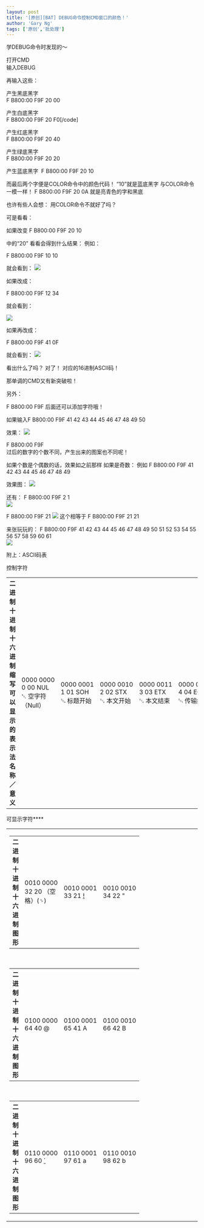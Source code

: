 ```yaml
---
layout: post
title: '[原创][BAT] DEBUG命令控制CMD窗口的颜色！'
author: 'Gary Ng'
tags: ['原创','批处理']
---
```


学DEBUG命令时发现的～  
  
 打开CMD  
 输入DEBUG  
  
 再输入这些：  
  
产生黑底黑字  
 F B800:00 F9F 20 00
  
产生白底黑字  
 F B800:00 F9F 20 F0[/code]
  
产生红底黑字  
 F B800:00 F9F 20 40  
  
产生绿底黑字  
 F B800:00 F9F 20 20  
  
产生蓝底黑字 
F B800:00 F9F 20 10
  
  
  
而最后两个字便是COLOR命令中的颜色代码！
“10”就是蓝底黑字
与COLOR命令一模一样！
F B800:00 F9F 20 0A
就是亮青色的字和黑底
  
  
也许有些人会想：
用COLOR命令不就好了吗？
  
可是看看：
  
如果改变
F B800:00 F9F 20 10
  
中的“20”
看看会得到什么结果：
例如：
  
F B800:00 F9F 10 10
  
就会看到：
[![](http://4.bp.blogspot.com/-vsQ8b8nfjNs/TqOrm7qzW0I/AAAAAAAAATE/DQn-E_HUNaY/s640/debug.jpg)](http://4.bp.blogspot.com/-vsQ8b8nfjNs/TqOrm7qzW0I/AAAAAAAAATE/DQn-E_HUNaY/s1600/debug.jpg)
  
  
如果改成：
  
F B800:00 F9F 12 34
  
  
  
就会看到：
  
[![](http://3.bp.blogspot.com/-gI7_lLBXQto/TqOsMmcSOMI/AAAAAAAAATM/fInfFw-zkxE/s640/debug1.jpg)](http://3.bp.blogspot.com/-gI7_lLBXQto/TqOsMmcSOMI/AAAAAAAAATM/fInfFw-zkxE/s1600/debug1.jpg)
  
  
如果再改成：
  
F B800:00 F9F 41 0F  
  
就会看到：
[![](http://1.bp.blogspot.com/-aXaEXEMl7a4/TqOtdbvHQaI/AAAAAAAAATU/RyAO0m1Ncmw/s640/debug2.jpg)](http://1.bp.blogspot.com/-aXaEXEMl7a4/TqOtdbvHQaI/AAAAAAAAATU/RyAO0m1Ncmw/s1600/debug2.jpg)
  
看出什么了吗？
对了！
对应的16进制ASCII码！
  
那单调的CMD又有新突破啦！
  
  
另外：
  
F B800:00 F9F
后面还可以添加字符哦！
  
如果输入F B800:00 F9F 41 42 43 44 45 46 47 48 49 50 
  
效果：
[![](http://2.bp.blogspot.com/-3uaQVzr6zUc/TqPJAnYICcI/AAAAAAAAATk/QhVgSNNzxhE/s640/debug4.jpg)](http://2.bp.blogspot.com/-3uaQVzr6zUc/TqPJAnYICcI/AAAAAAAAATk/QhVgSNNzxhE/s1600/debug4.jpg)
  
F B800:00 F9F  
过后的数字的个数不同，产生出来的图案也不同呢！
  
  
如果个数是个偶数的话，效果如之前那样
如果是奇数：
例如
F B800:00 F9F 41 42 43 44 45 46 47 48 49
  
效果图：
[![](http://4.bp.blogspot.com/-aP3ywj79Ap4/TqPKSaHIPgI/AAAAAAAAATs/BP4nfmWQ3RE/s640/debug5.jpg)](http://4.bp.blogspot.com/-aP3ywj79Ap4/TqPKSaHIPgI/AAAAAAAAATs/BP4nfmWQ3RE/s1600/debug5.jpg)
  
  
还有：
F B800:00 F9F 2 1  
[![](http://3.bp.blogspot.com/-Z9Buw7N5pOg/TqPMsGUyhMI/AAAAAAAAAT8/r17OLkrhMD0/s640/debug7.jpg)](http://3.bp.blogspot.com/-Z9Buw7N5pOg/TqPMsGUyhMI/AAAAAAAAAT8/r17OLkrhMD0/s1600/debug7.jpg)
  
  
F B800:00 F9F 21
[![](http://4.bp.blogspot.com/-EqMAqYeIRfk/TqPNGLebKFI/AAAAAAAAAUE/iaIjqxeTdeg/s640/debug8.jpg)](http://4.bp.blogspot.com/-EqMAqYeIRfk/TqPNGLebKFI/AAAAAAAAAUE/iaIjqxeTdeg/s1600/debug8.jpg)
这个相等于
F B800:00 F9F 21 21
  
  
  
来张玩玩的：
F B800:00 F9F 41 42 43 44 45 46 47 48 49 50 51 52 53 54 55 56 57 58 59
60 61  
[![](http://2.bp.blogspot.com/-jGdxLH26qqY/TqPK8UtHFxI/AAAAAAAAAT0/axsoSBaa-Hc/s640/debug6.jpg)](http://2.bp.blogspot.com/-jGdxLH26qqY/TqPK8UtHFxI/AAAAAAAAAT0/axsoSBaa-Hc/s1600/debug6.jpg)
  
  
  
附上：ASCII码表
  
  
  
控制字符
  
<table>
<colgroup>
<col width="16%" />
<col width="16%" />
<col width="16%" />
<col width="16%" />
<col width="16%" />
<col width="16%" />
</colgroup>
<tbody>
<tr class="odd">
<td align="left"><strong>二进制</strong>
<strong>十进制</strong>
<strong>十六进制</strong>
<strong>缩写</strong>
<strong>可以显示的表示法</strong>
<strong>名称／意义</strong></td>
<td align="left">0000 0000
0
00
NUL
␀
空字符（Null）</td>
<td align="left">0000 0001
1
01
SOH
␁
标题开始</td>
<td align="left">0000 0010
2
02
STX
␂
本文开始</td>
<td align="left">0000 0011
3
03
ETX
␃
本文结束</td>
<td align="left">0000 0100
4
04
EOT
␄
传输结束</td>
</tr>
</tbody>
</table>

  
  
可显示字符****
  
<table>
<colgroup>
<col width="20%" />
<col width="20%" />
<col width="20%" />
<col width="20%" />
<col width="20%" />
</colgroup>
<tbody>
<tr class="odd">
<td align="left"><table>
<colgroup>
<col width="25%" />
<col width="25%" />
<col width="25%" />
<col width="25%" />
</colgroup>
<tbody>
<tr class="odd">
<td align="left"><strong>二进制</strong>
<strong>十进制</strong>
<strong>十六进制</strong>
<strong>图形</strong></td>
<td align="left">0010 0000
32
20
（空格）(␠)</td>
<td align="left">0010 0001
33
21
<a href="http://zh.wikipedia.org/wiki/%E6%84%9F%E5%8F%B9%E5%8F%B7" title="感叹号">!</a></td>
<td align="left">0010 0010
34
22
&quot;</td>
</tr>
</tbody>
</table>
<br />
<table>
<colgroup>
<col width="25%" />
<col width="25%" />
<col width="25%" />
<col width="25%" />
</colgroup>
<tbody>
<tr class="odd">
<td align="left"><strong>二进制</strong>
<strong>十进制</strong>
<strong>十六进制</strong>
<strong>图形</strong></td>
<td align="left">0100 0000
64
40
@</td>
<td align="left">0100 0001
65
41
A</td>
<td align="left">0100 0010
66
42
B</td>
</tr>
</tbody>
</table>
<br />
<table>
<colgroup>
<col width="25%" />
<col width="25%" />
<col width="25%" />
<col width="25%" />
</colgroup>
<tbody>
<tr class="odd">
<td align="left"><strong>二进制</strong>
<strong>十进制</strong>
<strong>十六进制</strong>
<strong>图形</strong></td>
<td align="left">0110 0000
96
60
<a href="http://zh.wikipedia.org/wiki/%E9%87%8D%E9%9F%B3%E7%AC%A6" title="重音符">`</a></td>
<td align="left">0110 0001
97
61
a</td>
<td align="left">0110 0010
98
62
b</td>
</tr>
</tbody>
</table></td>
</tr>
</tbody>
</table>

  
  


